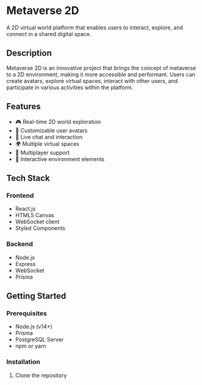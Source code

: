 # Metaverse 2D

A 2D virtual world platform that enables users to interact, explore, and connect in a shared digital space.

## Description

Metaverse 2D is an innovative project that brings the concept of metaverse to a 2D environment, making it more accessible and performant. Users can create avatars, explore virtual spaces, interact with other users, and participate in various activities within the platform.

## Features

- 🎮 Real-time 2D world exploration
- 👤 Customizable user avatars
- 💬 Live chat and interaction
- 🌍 Multiple virtual spaces
- 🤝 Multiplayer support
- 🎨 Interactive environment elements

## Tech Stack

### Frontend
- React.js
- HTML5 Canvas
- WebSocket client
- Styled Components

### Backend
- Node.js
- Express
- WebSocket
- Prisma

## Getting Started

### Prerequisites
- Node.js (v14+)
- Prisma
- PostgreSQL Server
- npm or yarn

### Installation

1. Clone the repository
